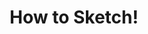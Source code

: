 ---
layout: post
title:  "How to Sketch!"
day:    "Tue, May 17"
time:   "2 PM - 4 PM"
meta:   "Sketch.app is an amazing software that allows you to fast design and communicate your design ideas. We see how to take advantage of its most famous features."
---